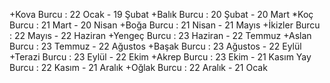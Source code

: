 +Kova Burcu : 22 Ocak - 19 Şubat
+Balık Burcu : 20 Şubat - 20 Mart
*Koç Burcu : 21 Mart - 20 Nisan
+Boğa Burcu : 21 Nisan - 21 Mayıs
+İkizler Burcu : 22 Mayıs - 22 Haziran
+Yengeç Burcu : 23 Haziran - 22 Temmuz
+Aslan Burcu : 23 Temmuz - 22 Ağustos
+Başak Burcu : 23 Ağustos - 22 Eylül
+Terazi Burcu : 23 Eylül - 22 Ekim
+Akrep Burcu : 23 Ekim - 21 Kasım
Yay Burcu : 22 Kasım - 21 Aralık
+Oğlak Burcu : 22 Aralık - 21 Ocak

